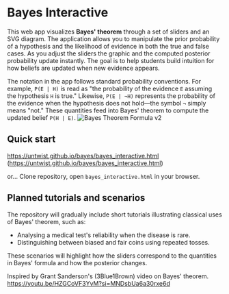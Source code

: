 # Bayes Interactive

This web app visualizes **Bayes' theorem** through a set of sliders and an SVG diagram. The application allows you to manipulate the prior probability of a hypothesis and the likelihood of evidence in both the true and false cases. As you adjust the sliders the graphic and the computed posterior probability update instantly. The goal is to help students build intuition for how beliefs are updated when new evidence appears.

The notation in the app follows standard probability conventions. For example,
`P(E | H)` is read as "the probability of the evidence `E` assuming the
hypothesis `H` is true." Likewise, `P(E | ¬H)` represents the probability of the
evidence when the hypothesis does not hold&mdash;the symbol `¬` simply means
"not." These quantities feed into Bayes' theorem to compute the updated belief
`P(H | E)`.
![Bayes Theorem Formula v2](https://github.com/user-attachments/assets/8dd4f1d5-a2ba-429c-bba8-a5af5d2d428e)

## Quick start

https://untwist.github.io/bayes/bayes_interactive.html (https://untwist.github.io/bayes/bayes_interactive.html)

or...
Clone repository, open `bayes_interactive.html` in your browser.

## Planned tutorials and scenarios

The repository will gradually include short tutorials illustrating classical uses of Bayes' theorem, such as:

- Analysing a medical test's reliability when the disease is rare.
- Distinguishing between biased and fair coins using repeated tosses.

These scenarios will highlight how the sliders correspond to the quantities in Bayes' formula and how the posterior changes.

Inspired by Grant Sanderson's (3Blue1Brown) video on Bayes' theorem. https://youtu.be/HZGCoVF3YvM?si=MNDsbUa6a30rxe6d
